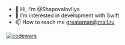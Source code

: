 - 👋 Hi, I’m @ShapovalovIlya
- 👀 I’m interested in development with Swift
- 📫 How to reach me greateman@mail.ru

[![codewars](https://www.codewars.com/users/ShapovalovIlya/badges/large)](https://www.codewars.com/users/ShapovalovIlya)


<!---
ShapovalovIlya/ShapovalovIlya is a ✨ special ✨ repository because its `README.md` (this file) appears on your GitHub profile.
You can click the Preview link to take a look at your changes.
--->
